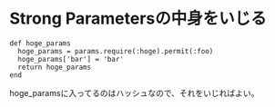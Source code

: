 # Strong Parametersの中身をいじる

```
def hoge_params
  hoge_params = params.require(:hoge).permit(:foo)
  hoge_params['bar'] = 'bar'
  return hoge_params
end
```

hoge_paramsに入ってるのはハッシュなので、それをいじればよい。
